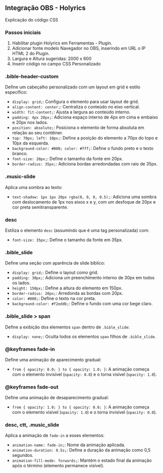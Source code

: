 ## Integração OBS - Holyrics

Explicação do código CSS

### Passos iniciais
1. Habilitar plugin Holyrics em Ferramentas - Plugin. 
2. Adicionar fonte modelo Navegador no OBS, inserindo em URL o IP HTML 2 do Plugin.
3. Largura e Altura sugeridas: 2000 x 600
4. Inserir código no campo CSS Personalizado

### .bible-header-custom
Define um cabeçalho personalizado com um layout em grid e estilo específico:

- `display: grid;`: Configura o elemento para usar layout de grid.
- `align-content: center;`: Centraliza o conteúdo no eixo vertical.
- `width: fit-content;`: Ajusta a largura ao conteúdo interno.
- `padding: 4px 20px;`: Adiciona espaço interno de 4px em cima e embaixo e 20px nos lados.
- `position: absolute;`: Posiciona o elemento de forma absoluta em relação ao seu contêiner.
- `top: 70px; left: 10px;`: Define a posição do elemento a 70px do topo e 10px da esquerda.
- `background-color: #000; color: #fff;`: Define o fundo preto e o texto branco.
- `font-size: 20px;`: Define o tamanho da fonte em 20px.
- `border-radius: 35px;`: Adiciona bordas arredondadas com raio de 35px.

### .music-slide
Aplica uma sombra ao texto:

- `text-shadow: 1px 1px 20px rgba(0, 0, 0, 0.5);`: Adiciona uma sombra com deslocamento de 1px nos eixos x e y, com um desfoque de 20px e cor preta semitransparente.

### desc
Estiliza o elemento `desc` (assumindo que é uma tag personalizada) com:

- `font-size: 35px;`: Define o tamanho da fonte em 35px.

### .bible_slide
Define uma seção com aparência de slide bíblico:

- `display: grid;`: Define o layout como grid.
- `padding: 30px;`: Adiciona um preenchimento interno de 30px em todos os lados.
- `height: 150px;`: Define a altura do elemento em 150px.
- `border-radius: 20px;`: Arredonda as bordas com 20px.
- `color: #000;`: Define o texto na cor preta.
- `background-color: #f2eddb;`: Define o fundo com uma cor bege claro.

### .bible_slide > span
Define a exibição dos elementos `span` dentro de `.bible_slide`:

- `display: none;`: Oculta todos os elementos `span` filhos de `.bible_slide`.

### @keyframes fade-in
Define uma animação de aparecimento gradual:

- `from { opacity: 0.0; } to { opacity: 1.0; }`: A animação começa com o elemento invisível (`opacity: 0.0`) e o torna visível (`opacity: 1.0`).

### @keyframes fade-out
Define uma animação de desaparecimento gradual:

- `from { opacity: 1.0; } to { opacity: 0.0; }`: A animação começa com o elemento visível (`opacity: 1.0`) e o torna invisível (`opacity: 0.0`).

### desc, ctt, .music_slide
Aplica a animação de `fade-in` a esses elementos:

- `animation-name: fade-in;`: Nome da animação aplicada.
- `animation-duration: 0.5s;`: Define a duração da animação como 0,5 segundos.
- `animation-fill-mode: forwards;`: Mantém o estado final da animação após o término (elemento permanece visível).
